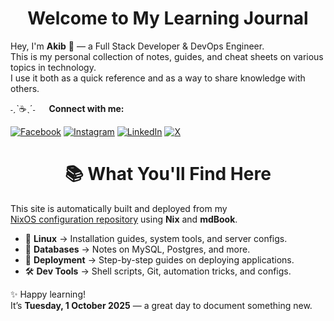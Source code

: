 <h1 align="center"> Welcome to My Learning Journal </h1>

Hey, I'm **Akib** 👋 — a Full Stack Developer & DevOps Engineer.  
This is my personal collection of notes, guides, and cheat sheets on various topics in technology.  
I use it both as a quick reference and as a way to share knowledge with others.

˗ˏˋ☕ˎˊ˗ &emsp; **Connect with me:**

[![Facebook](https://img.shields.io/badge/Facebook-%231877F2.svg?logo=Facebook&logoColor=white)](https://www.facebook.com/AhmedAkib229)
[![Instagram](https://img.shields.io/badge/Instagram-%23E4405F.svg?logo=Instagram&logoColor=white)](https://www.instagram.com/akibahmed119/)
[![LinkedIn](https://img.shields.io/badge/LinkedIn-%230077B5.svg?logo=linkedin&logoColor=white)](https://www.linkedin.com/in/akibahmed229)
[![X](https://img.shields.io/badge/X-black.svg?logo=X&logoColor=white)](https://twitter.com/ahmedakib229)

##

<h1 align="center"> 📚 What You'll Find Here </h1>

This site is automatically built and deployed from my  
[NixOS configuration repository](https://github.com/akibahmed229/nixos) using **Nix** and **mdBook**.

- 🐧 **Linux** → Installation guides, system tools, and server configs.
- 💾 **Databases** → Notes on MySQL, Postgres, and more.
- 🚀 **Deployment** → Step-by-step guides on deploying applications.
- 🛠️ **Dev Tools** → Shell scripts, Git, automation tricks, and configs.

✨ Happy learning!  
It’s **Tuesday, 1 October 2025** — a great day to document something new.
